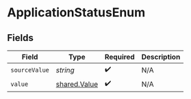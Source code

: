 # ApplicationStatusEnum


## Fields

| Field                                        | Type                                         | Required                                     | Description                                  |
| -------------------------------------------- | -------------------------------------------- | -------------------------------------------- | -------------------------------------------- |
| `sourceValue`                                | *string*                                     | :heavy_check_mark:                           | N/A                                          |
| `value`                                      | [shared.Value](../../models/shared/value.md) | :heavy_check_mark:                           | N/A                                          |
